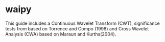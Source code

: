 waipy
=====

This guide includes a Continuous Wavelet Transform (CWT), significance  tests from based on Torrence and Compo (1998) and Cross Wavelet Analysis  (CWA) based on Maraun and Kurths(2004).
